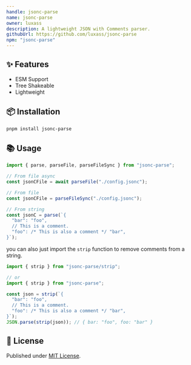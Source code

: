 ```yaml
---
handle: jsonc-parse
name: jsonc-parse
owner: luxass
description: A lightweight JSON with Comments parser.
githubUrl: https://github.com/luxass/jsonc-parse
npm: "jsonc-parse"
---
```


## ✨ Features

- ESM Support
- Tree Shakeable
- Lightweight

## 📦 Installation

```sh
pnpm install jsonc-parse
```

## 📚 Usage

```ts
import { parse, parseFile, parseFileSync } from "jsonc-parse";

// From file async
const jsonCFile = await parseFile("./config.jsonc");

// From file
const jsonCFile = parseFileSync("./config.jsonc");

// From string
const jsonC = parse(`{
  "bar": "foo",
  // This is a comment.
  "foo": /* This is also a comment */ "bar",
}`);
```

you can also just import the `strip` function to remove comments from a string.

```ts
import { strip } from "jsonc-parse/strip";

// or
import { strip } from "jsonc-parse";

const json = strip(`{
  "bar": "foo",
  // This is a comment.
  "foo": /* This is also a comment */ "bar",
}`);
JSON.parse(strip(json)); // { bar: "foo", foo: "bar" }
```

## 📄 License

Published under [MIT License](https://github.com/luxass/jsonc-parse/blob/main/LICENSE).
